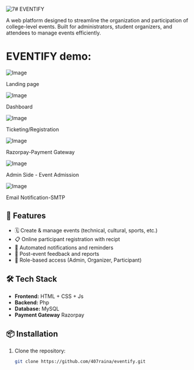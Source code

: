 ![7](https://github.com/user-attachments/assets/d4e7211a-f2aa-4d20-88a8-4e9a924ec841)# EVENTIFY

A web platform designed to streamline the organization and participation of college-level events. Built for administrators, student organizers, and attendees to manage events efficiently.

# EVENTIFY demo:

![Image](https://github.com/user-attachments/assets/17b0fc4c-0e75-43e3-99a9-b97fc155471b) 

Landing page

![Image](https://github.com/user-attachments/assets/9b3f972a-1e63-44db-b589-344df9723b10)

Dashboard

![Image](https://github.com/user-attachments/assets/8c0c297d-e69e-45ab-b177-e856d7b6d29b)

Ticketing/Registration

![Image](https://github.com/user-attachments/assets/27757c78-899c-4896-a099-e8d6770cd1d5)

Razorpay-Payment Gateway

![Image](https://github.com/user-attachments/assets/82820a68-40ee-4ef4-943d-a1c9b655b125) 

Admin Side - Event Admission

![Image](https://github.com/user-attachments/assets/da246c94-f3f7-46df-a769-f29fcee886f1)

Email Notification-SMTP




## 🚀 Features

- 🗓️ Create & manage events (technical, cultural, sports, etc.)
- 📋 Online participant registration with recipt
- 🔔 Automated notifications and reminders
- 🧾 Post-event feedback and reports
- 👥 Role-based access (Admin, Organizer, Participant)

## 🛠️ Tech Stack

- **Frontend:** HTML + CSS + Js
- **Backend:** Php 
- **Database:** MySQL
- **Payment Gateway** Razorpay
  
## 📦 Installation

1. Clone the repository:
   ```bash
   git clone https://github.com/407raina/eventify.git
